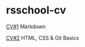 # rsschool-cv
[CV#1](https://cheremshagina.github.io/rsschool-cv/cv) Markdown

[CV#2](https://cheremshagina.github.io/rsschool-cv/) HTML, CSS & Git Basics
